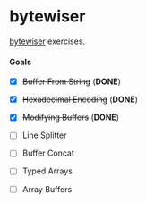 # bytewiser

[bytewiser](https://github.com/maxogden/bytewiser) exercises.

#### Goals
- [x] ~~Buffer From String~~ (**DONE**)  
- [x] ~~Hexadecimal Encoding~~ (**DONE**)  
- [x] ~~Modifying Buffers~~ (**DONE**)  
- [ ] Line Splitter  
- [ ] Buffer Concat  
- [ ] Typed Arrays  
- [ ] Array Buffers  

